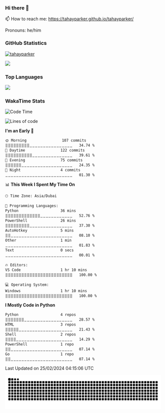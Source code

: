 ### Hi there 👋

📫 How to reach me: https://tahayparker.github.io/tahayparker/

Pronouns: he/him
### GitHub Statistics
<p>
    <a href="https://github.com/tahayparker/tahayparker">
        <img src="https://github-readme-stats.vercel.app/api?username=tahayparker&show_icons=true&hide=stars,issues,contribs&count_private=true&theme=midnight-purple&locale=en&include_all_commits=true" alt="tahayparker" />
    </a>
</p>
<p>
  <a href="https://github.com/tahayparker/tahayparker">
    <img src="http://github-profile-summary-cards.vercel.app/api/cards/profile-details?username=tahayparker&theme=transparent&locale=en" />
  </a>
</p>

### Top Languages
<p>
  <a href="https://github.com/tahayparker/tahayparker">
    <img src="https://github-readme-stats.vercel.app/api/top-langs/?username=tahayparker&langs_count=10&layout=compact&theme=midnight-purple" />
  </a>
</p>

### WakaTime Stats

<!--START_SECTION:waka-->
![Code Time](http://img.shields.io/badge/Code%20Time-52%20hrs%2058%20mins-blue)

![Lines of code](https://img.shields.io/badge/From%20Hello%20World%20I%27ve%20Written-9.8%20thousand%20lines%20of%20code-blue)

**I'm an Early 🐤** 

```text
🌞 Morning                107 commits         ⣿⣿⣿⣿⣿⣿⣿⣿⣿⣀⣀⣀⣀⣀⣀⣀⣀⣀⣀⣀⣀⣀⣀⣀⣀   34.74 % 
🌆 Daytime                122 commits         ⣿⣿⣿⣿⣿⣿⣿⣿⣿⣿⣀⣀⣀⣀⣀⣀⣀⣀⣀⣀⣀⣀⣀⣀⣀   39.61 % 
🌃 Evening                75 commits          ⣿⣿⣿⣿⣿⣿⣀⣀⣀⣀⣀⣀⣀⣀⣀⣀⣀⣀⣀⣀⣀⣀⣀⣀⣀   24.35 % 
🌙 Night                  4 commits           ⣀⣀⣀⣀⣀⣀⣀⣀⣀⣀⣀⣀⣀⣀⣀⣀⣀⣀⣀⣀⣀⣀⣀⣀⣀   01.30 % 
```


📊 **This Week I Spent My Time On** 

```text
🕑︎ Time Zone: Asia/Dubai

💬 Programming Languages: 
Python                   36 mins             ⣿⣿⣿⣿⣿⣿⣿⣿⣿⣿⣿⣿⣿⣀⣀⣀⣀⣀⣀⣀⣀⣀⣀⣀⣀   52.76 % 
PowerShell               26 mins             ⣿⣿⣿⣿⣿⣿⣿⣿⣿⣀⣀⣀⣀⣀⣀⣀⣀⣀⣀⣀⣀⣀⣀⣀⣀   37.30 % 
AutoHotkey               5 mins              ⣿⣿⣀⣀⣀⣀⣀⣀⣀⣀⣀⣀⣀⣀⣀⣀⣀⣀⣀⣀⣀⣀⣀⣀⣀   08.10 % 
Other                    1 min               ⣀⣀⣀⣀⣀⣀⣀⣀⣀⣀⣀⣀⣀⣀⣀⣀⣀⣀⣀⣀⣀⣀⣀⣀⣀   01.83 % 
Text                     0 secs              ⣀⣀⣀⣀⣀⣀⣀⣀⣀⣀⣀⣀⣀⣀⣀⣀⣀⣀⣀⣀⣀⣀⣀⣀⣀   00.01 % 

🔥 Editors: 
VS Code                  1 hr 10 mins        ⣿⣿⣿⣿⣿⣿⣿⣿⣿⣿⣿⣿⣿⣿⣿⣿⣿⣿⣿⣿⣿⣿⣿⣿⣿   100.00 % 

💻 Operating System: 
Windows                  1 hr 10 mins        ⣿⣿⣿⣿⣿⣿⣿⣿⣿⣿⣿⣿⣿⣿⣿⣿⣿⣿⣿⣿⣿⣿⣿⣿⣿   100.00 % 
```

**I Mostly Code in Python** 

```text
Python                   4 repos             ⣿⣿⣿⣿⣿⣿⣿⣀⣀⣀⣀⣀⣀⣀⣀⣀⣀⣀⣀⣀⣀⣀⣀⣀⣀   28.57 % 
HTML                     3 repos             ⣿⣿⣿⣿⣿⣀⣀⣀⣀⣀⣀⣀⣀⣀⣀⣀⣀⣀⣀⣀⣀⣀⣀⣀⣀   21.43 % 
Shell                    2 repos             ⣿⣿⣿⣿⣀⣀⣀⣀⣀⣀⣀⣀⣀⣀⣀⣀⣀⣀⣀⣀⣀⣀⣀⣀⣀   14.29 % 
PowerShell               1 repo              ⣿⣿⣀⣀⣀⣀⣀⣀⣀⣀⣀⣀⣀⣀⣀⣀⣀⣀⣀⣀⣀⣀⣀⣀⣀   07.14 % 
Go                       1 repo              ⣿⣿⣀⣀⣀⣀⣀⣀⣀⣀⣀⣀⣀⣀⣀⣀⣀⣀⣀⣀⣀⣀⣀⣀⣀   07.14 % 
```




 Last Updated on 25/02/2024 04:15:06 UTC
<!--END_SECTION:waka-->


![Snake animation](https://raw.githubusercontent.com/tahayparker/tahayparker/output/github-contribution-grid-snake-dark.svg)
